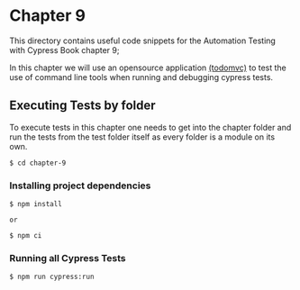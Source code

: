 # Chapter 9
This directory contains useful code snippets for the Automation Testing with Cypress Book chapter 9; 

In this chapter we will use an opensource application [(todomvc)](http://todomvc.com/examples/react/#/) to test the use of command line tools when running and debugging cypress tests.


## Executing Tests by folder
To execute tests in this chapter one needs to get into the chapter folder and run the tests from the test folder itself as every folder is a module on its own. 

```
$ cd chapter-9
```

### Installing project dependencies
```
$ npm install

or 

$ npm ci

```

### Running all Cypress Tests
```
$ npm run cypress:run
```
